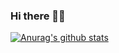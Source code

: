 ### Hi there 🐱‍💻

<!--
**hyywon/hyywon** is a ✨ _special_ ✨ repository because its `README.md` (this file) appears on your GitHub profile.

	
  </div>
- 🔭 I’m currently working on ...
- 🌱 I’m currently learning ...
- 👯 I’m looking to collaborate on ...
- 🤔 I’m looking for help with ...
- 💬 Ask me about ...
- 📫 How to reach me: ...
- 😄 Pronouns: ...
- ⚡ Fun fact: ...
-->

  [![Anurag's github stats](https://github-readme-stats.vercel.app/api?username=hyywon?username=hyywon&count_private=true?username=hyywon&show_icons=true)](https://github.com/anuraghazra/github-readme-stats)

